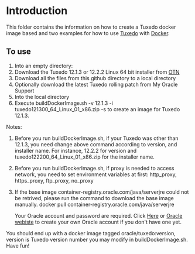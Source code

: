 # Introduction
This folder contains the information on how to create a Tuxedo docker image based and two examples for how to use [Tuxedo](http://oracle.com/tuxedo) with [Docker](https://www.docker.com/).

## To use
1. Into an empty directory:
  1. Download the Tuxedo 12.1.3 or 12.2.2 Linux 64 bit installer from [OTN](http://www.oracle.com/technetwork/middleware/tuxedo/downloads/index.html)
  2. Download all the files from this github directory to a local directory
  3. Optionally download the latest Tuxedo rolling patch from My Oracle Support
2. Into the local directory
3. Execute buildDockerImage.sh -v 12.1.3 -i tuxedo121300_64_Linux_01_x86.zip -s to create an image for Tuxedo 12.1.3.

Notes:
   1. Before you run buildDockerImage.sh, if your Tuxedo was other than 12.1.3, you need change above command according to version, and installer name. For instance, 12.2.2 for version and tuxedo122200_64_Linux_01_x86.zip for the installer name.
   2. Before you run buildDockerImage.sh, if proxy is needed to access network, you need to set environment variables at first: http_proxy, https_proxy, ftp_proxy, no_proxy
   3. If the base image container-registry.oracle.com/java/serverjre could not be retrived, please run the command to download the base image manually. 
      docker pull container-registry.oracle.com/java/serverjre
	  
	  Your Oracle account and password are required. Click [Here](https://profile.oracle.com/myprofile/account/create-account.jspx) or [Oracle webiste](www.oracle.com) to create your own Oracle account if you don't have one yet.

You should end up with a docker image tagged oracle/tuxedo:version, version is Tuxedo version number you may modify in buildDockerImage.sh.
Have fun!



